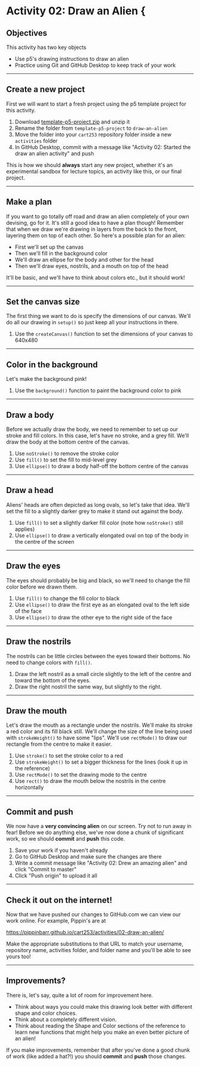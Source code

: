 # Activity 02: Draw an Alien {

## Objectives

This activity has two key objects

- Use p5's drawing instructions to draw an alien
- Practice using Git and GitHub Desktop to keep track of your work

---

## Create a new project

First we will want to start a fresh project using the p5 template project for this activity.

1. Download [template-p5-project.zip](https://pippinbarr.github.io/cart253-2020/templates/template-p5-project.zip) and unzip it
2. Rename the folder from `template-p5-project` to `draw-an-alien`
3. Move the folder into your `cart253` repository folder inside a new `activities` folder
4. In GitHub Desktop, commit with a message like "Activity 02: Started the draw an alien activity" and push

This is how we should __always__ start any new project, whether it's an experimental sandbox for lecture topics, an activity like this, or our final project.

---

## Make a plan

If you want to go totally off road and draw an alien completely of your own devising, go for it. It's still a good idea to have a plan though! Remember that when we draw we're drawing in layers from the back to the front, layering them on top of each other. So here's a possible plan for an alien:

- First we'll set up the canvas
- Then we'll fill in the background color
- We'll draw an ellipse for the body and other for the head
- Then we'll draw eyes, nostrils, and a mouth on top of the head

It'll be basic, and we'll have to think about colors etc., but it should work!

---

## Set the canvas size

The first thing we want to do is specify the dimensions of our canvas. We'll do all our drawing in `setup()` so just keep all your instructions in there.

1. Use the `createCanvas()` function to set the dimensions of your canvas to 640x480

---

## Color in the background

Let's make the background pink!

1. Use the `background()` function to paint the background color to pink

---

## Draw a body

Before we actually draw the body, we need to remember to set up our stroke and fill colors. In this case, let's have no stroke, and a grey fill. We'll draw the body at the bottom centre of the canvas.

1. Use `noStroke()` to remove the stroke color
2. Use `fill()` to set the fill to mid-level grey
3. Use `ellipse()` to draw a body half-off the bottom centre of the canvas

---

## Draw a head

Aliens' heads are often depicted as long ovals, so let's take that idea. We'll set the fill to a slightly darker grey to make it stand out against the body.

1. Use `fill()` to set a slightly darker fill color (note how `noStroke()` still applies)
2. Use `ellipse()` to draw a vertically elongated oval on top of the body in the centre of the screen

---

## Draw the eyes

The eyes should probably be big and black, so we'll need to change the fill color before we drawn them.

1. Use `fill()` to change the fill color to black
2. Use `ellipse()` to draw the first eye as an elongated oval to the left side of the face
3. Use `ellipse()` to draw the other eye to the right side of the face

---

## Draw the nostrils

The nostrils can be little circles between the eyes toward their bottoms. No need to change colors with `fill()`.

1. Draw the left nostril as a small circle slightly to the left of the centre and toward the bottom of the eyes.
2. Draw the right nostril the same way, but slightly to the right.

---

## Draw the mouth

Let's draw the mouth as a rectangle under the nostrils. We'll make its stroke a red color and its fill black still. We'll change the size of the line being used with `strokeWeight()` to have some "lips". We'll use `rectMode()` to draw our rectangle from the centre to make it easier.

1. Use `stroke()` to set the stroke color to a red
2. Use `strokeWeight()` to set a bigger thickness for the lines (look it up in the reference)
3. Use `rectMode()` to set the drawing mode to the centre
4. Use `rect()` to draw the mouth below the nostrils in the centre horizontally

---

## Commit and push

We now have a __very convincing alien__ on our screen. Try not to run away in fear! Before we do anything else, we've now done a chunk of significant work, so we should __commit__ and __push__ this code.

1. Save your work if you haven't already
2. Go to GitHub Desktop and make sure the changes are there
3. Write a commit message like "Activity 02: Drew an amazing alien" and click "Commit to master"
4. Click "Push origin" to upload it all

---

## Check it out on the internet!

Now that we have pushed our changes to GitHub.com we can view our work online. For example, Pippin's are at

https://pippinbarr.github.io/cart253/activities/02-draw-an-alien/

Make the appropriate substitutions to that URL to match your username, repository name, activities folder, and folder name and you'll be able to see yours too!

---

## Improvements?

There is, let's say, quite a lot of room for improvement here.

- Think about ways you could make this drawing look better with different shape and color choices.
- Think about a completely different vision.
- Think about reading the Shape and Color sections of the reference to learn new functions that might help you make an even better picture of an alien!

If you make improvements, remember that after you've done a good chunk of work (like added a hat?!) you should __commit__ and __push__ those changes.
